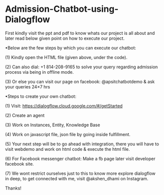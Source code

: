 # Admission-Chatbot-using-Dialogflow  

First kindly visit the ppt and pdf to know whats our project is all about and later read below given point on how to execute our project.

•Below are the few steps by which you can execute our chatbot:

(1) Kindly open the HTML file (given above, under the code).

(2) Can also dial: +1 814-208-9165 to solve your query regarding admission process via being in offline mode.

(3) Or else you can visit our page on facebook: @apsitchatbotdemo & ask your queries 24×7 hrs 

•Steps to create your own chatbot:

(1) Visit: https://dialogflow.cloud.google.com/#/getStarted

(2) Create an agent 

(3) Work on Instances, Entity, Knowledge Base 

(4) Work on javascript file, json file by going inside fulfillment.
 
(5) Your next step will be to go ahead with integration, there you will have to visit webdemo and work on html code & execute the html file.

(6) For Facebook messenger chatbot: Make a fb page later visit developer facebook site.

(7) We wont restrict ourselves just to this to know more explore dialogflow in deep, to get connected with me, visit @akshen_dhami on Instagram.

Thanks!



